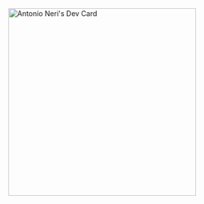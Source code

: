 <a href="https://app.daily.dev/tonineri">
  <img src="https://api.daily.dev/devcards/v2/VDyTnBTCtqRpI0iJk29H0.png?r=ui0&type=default" width="375" alt="Antonio Neri's Dev Card"/>
</a>
